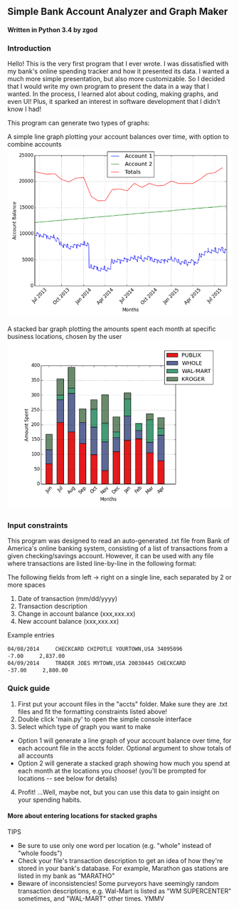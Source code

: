 ## Simple Bank Account Analyzer and Graph Maker
#### Written in Python 3.4 by zgod

### Introduction

Hello! This is the very first program that I ever wrote.  I was dissatisfied with my bank's online spending tracker and how it presented its data. I wanted a much more simple presentation, but also more customizable.  So I decided that I would write my own program to present the data in a way that I wanted.  In the process, I learned alot about coding, making graphs, and even UI! Plus, it sparked an interest in software development that I didn't know I had!

This program can generate two types of graphs:

A simple line graph plotting your account balances over time, with option to combine accounts
![](https://github.com/zgod37/bank_acct_analyzer/blob/master/graphs/line_example.png)

A stacked bar graph plotting the amounts spent each month at specific business locations, chosen by the user
![](https://github.com/zgod37/bank_acct_analyzer/blob/master/graphs/stacked_example.png)

### Input constraints

This program was designed to read an auto-generated .txt file from Bank of America's online banking system, consisting of a list of transactions from a given checking/savings account. However, it can be used with any file where transactions are listed line-by-line in the following format:

The following fields from left -> right on a single line, each separated by 2 or more spaces

1. Date of transaction (mm/dd/yyyy)
2. Transaction description
3. Change in account balance (xxx,xxx.xx)
4. New account balance (xxx,xxx.xx)

Example entries

```
04/08/2014     CHECKCARD CHIPOTLE YOURTOWN,USA 34095096              -7.00     2,837.00
04/09/2014     TRADER JOES MYTOWN,USA 20030445 CHECKCARD            -37.00     2,800.00
```

### Quick guide

1. First put your account files in the "accts" folder. Make sure they are .txt files and fit the formatting constraints listed above!
2. Double click 'main.py' to open the simple console interface
3. Select which type of graph you want to make
  * Option 1 will generate a line graph of your account balance over time, for each account file in the accts folder. Optional argument to show totals of all accounts
  * Option 2 will generate a stacked graph showing how much you spend at each month at the locations you choose! (you'll be prompted for locations -- see below for details)
4. Profit! ...Well, maybe not, but you can use this data to gain insight on your spending habits.

#### More about entering locations for stacked graphs

TIPS
* Be sure to use only one word per location (e.g. "whole" instead of "whole foods")
* Check your file's transaction description to get an idea of how they're stored in your bank's database. For example, Marathon gas stations are listed in my bank as "MARATHO"
* Beware of inconsistencies! Some purveyors have seemingly random transaction descriptions, e.g. Wal-Mart is listed as "WM SUPERCENTER" sometimes, and "WAL-MART" other times. YMMV
